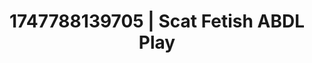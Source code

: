 ---
categories:
- BDSM whisper
- Skin worship
- Bukkake
- Curvy bodies
- Hands in hair
image: /assets/images/1747788139705.jpg
layout: post
seo:
  description: Featured content with high-quality Scat Fetish, ABDL Play. HD images
    available.
  keywords: Scat Fetish, ABDL Play
  og_image: /assets/images/1747788139705.jpg
  schema_type: VisualArtwork
tags:
- '#1747788139705'
- ABDL Play
- Scat Fetish
title: 1747788139705 | Scat Fetish ABDL Play
---